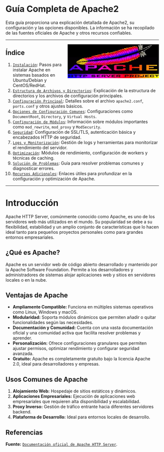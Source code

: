# Guía Completa de Apache2

Esta guía proporciona una explicación detallada de Apache2, su configuración y las opciones disponibles. La información se ha recopilado de las fuentes oficiales de Apache y otros recursos confiables.

---

<img src="./img/apache_logo.jpg" alt="GIF" align="right">

## Índice

1. [`Instalación`](./doc/instalacion.md): Pasos para instalar Apache en sistemas basados en Ubuntu/Debian y CentOS/RedHat.
2. [`Estructura de Archivos y Directorios`](./doc/estructura_archivos.md): Explicación de la estructura de directorios y los archivos de configuración principales.
3. [`Configuración Principal`](./doc/configuracion_principal.md): Detalles sobre el archivo `apache2.conf`, `ports.conf` y otros ajustes básicos.
4. [`Opciones de Configuración Comunes`](./doc/opciones_comunes.md): Configuraciones como `DocumentRoot`, `Directory`, y `Virtual Hosts`.
5. [`Configuración de Módulos`](./doc/configuracion_modulos.md): Información sobre módulos importantes como `mod_rewrite`, `mod_proxy` y `ModSecurity`.
6. [`Seguridad`](./doc/seguridad.md): Configuración de SSL/TLS, autenticación básica y encabezados HTTP de seguridad.
7. [`Logs y Monitorización`](./doc/logs_monitorizacion.md): Gestión de logs y herramientas para monitorizar el rendimiento del servidor.
8. [`Optimización`](./doc/optimizacion.md): Módulos de rendimiento, configuración de workers y técnicas de caching.
9. [`Solución de Problemas`](./doc/solucion_problemas.md): Guía para resolver problemas comunes y diagnosticar errores.
10. [`Recursos Adicionales`](./doc/recursos_adicionales.md): Enlaces útiles para profundizar en la configuración y optimización de Apache.

---

# Introducción

Apache HTTP Server, comúnmente conocido como Apache, es uno de los servidores web más utilizados en el mundo. Su popularidad se debe a su flexibilidad, estabilidad y un amplio conjunto de características que lo hacen ideal tanto para pequeños proyectos personales como para grandes entornos empresariales.

## ¿Qué es Apache?

Apache es un servidor web de código abierto desarrollado y mantenido por la Apache Software Foundation. Permite a los desarrolladores y administradores de sistemas alojar aplicaciones web y sitios en servidores locales o en la nube.

## Ventajas de Apache

- **Ampliamente Compatible:** Funciona en múltiples sistemas operativos como Linux, Windows y macOS.
- **Modularidad:** Soporta módulos dinámicos que permiten añadir o quitar funcionalidades según las necesidades.
- **Documentación y Comunidad:** Cuenta con una vasta documentación oficial y una comunidad activa que facilita resolver problemas y aprender.
- **Personalización:** Ofrece configuraciones granulares que permiten ajustar permisos, optimizar rendimiento y configurar seguridad avanzada.
- **Gratuito:** Apache es completamente gratuito bajo la licencia Apache 2.0, ideal para desarrolladores y empresas.

## Usos Comunes de Apache

1. **Alojamiento Web:** Hospedaje de sitios estáticos y dinámicos.
2. **Aplicaciones Empresariales:** Ejecución de aplicaciones web empresariales que requieren alta disponibilidad y escalabilidad.
3. **Proxy Inverso:** Gestión de tráfico entrante hacia diferentes servidores backend.
4. **Plataforma de Desarrollo:** Ideal para entornos locales de desarrollo.

## Referencias

**Fuente:** [`Documentación oficial de Apache HTTP Server`](https://httpd.apache.org/docs/).
